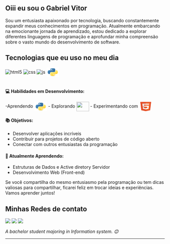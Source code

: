 ## Oiii eu sou o Gabriel Vitor

Sou um entusiasta apaixonado por tecnologia, buscando constantemente expandir meus conhecimentos em programação. Atualmente embarcando na emocionante jornada de aprendizado, estou dedicado a explorar diferentes linguagens de programação e aprofundar minha compreensão sobre o vasto mundo do desenvolvimento de software.

 
  ## Tecnologias que eu uso no meu dia

<div style="display: inline_block">
  <img align="center" alt="html5" src="https://img.shields.io/badge/HTML5-E34F26?style=for-the-badge&logo=html5&logoColor=white" />
  <img align="center" alt="css" src="https://img.shields.io/badge/CSS3-1572B6?style=for-the-badge&logo=css3&logoColor=white" />
  <img align="center" alt="js" src="https://img.shields.io/badge/JavaScript-F7DF1E?style=for-the-badge&logo=javascript&logoColor=black" /> 
  <img align="center" alt="Python" height="30" width="40" src="https://raw.githubusercontent.com/devicons/devicon/master/icons/python/python-original.svg">
</div><br/>

#### 💻 Habilidades em Desenvolvimento:
<div style="display: inline_block">
-Aprendendo <img align="center" alt="Python" height="30" width="40" src="https://raw.githubusercontent.com/devicons/devicon/master/icons/python/python-original.svg"<img align="center" alt="Python" height="30" width="40" src="https://raw.githubusercontent.com/devicons/devicon/master/icons/python/python-original.svg"

   <div style="display: inline_block">
- Explorando <img align="center" alt-"gabriel-CSS" height="30" width="40" src="https://img.shields.io/badge/Java-ED8B00?style=for-the-badge&logo=java&logoColor=white.svg">
- Experimentando com  <img align="center" alt="gabriel -HTML" height="30" width="40" src="https://raw.githubusercontent.com/devicons/devicon/master/icons/html5/html5-original.svg">

#### 📚 Objetivos:
- Desenvolver aplicações incríveis
- Contribuir para projetos de código aberto
- Conectar com outros entusiastas da programação

#### 🌱 Atualmente Aprendendo:
- Estruturas de Dados e Active diretory Servidor 
- Desenvolvimento Web (Front-end)

Se você compartilha do mesmo entusiasmo pela programação ou tem dicas valiosas para compartilhar, ficarei feliz em trocar ideias e experiências. Vamos aprender juntos!

  
 ## Minhas Redes de contato
<div> 
 
  <a href="https://www.instagram.com/gabriel_user.exe/" target="_blank"><img src="https://img.shields.io/badge/-Instagram-%23E4405F?style=for-the-badge&logo=instagram&logoColor=white" target="_blank"></a>
<a href = "mailto:vitor.leal3028@gmailcom"><img src="https://img.shields.io/badge/-Gmail-%23333?style=for-the-badge&logo=gmail&logoColor=white" target="_blank"></a>
  <a href="https://www.linkedin.com/in/gabriel-oliveira-741715202/" target="_blank"><img src="https://img.shields.io/badge/-LinkedIn-%230077B5?style=for-the-badge&logo=linkedin&logoColor=white" target="_blank"></a> 


</div>




<p><em>A bachelor student  majoring in  Information system. 😊</br>

---
